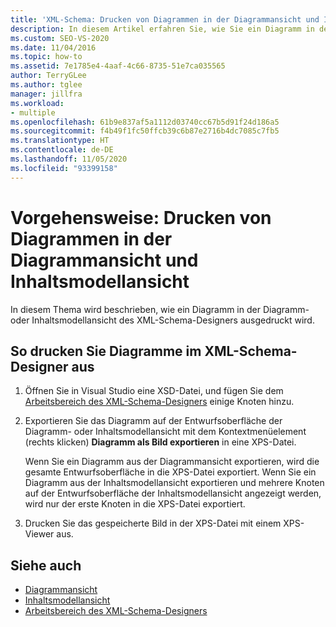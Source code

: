 ```yaml
---
title: 'XML-Schema: Drucken von Diagrammen in der Diagrammansicht und Inhaltsmodellansicht'
description: In diesem Artikel erfahren Sie, wie Sie ein Diagramm in der Diagrammansicht oder der Inhaltsmodellansicht des XML-Schema-Designers ausgeben.
ms.custom: SEO-VS-2020
ms.date: 11/04/2016
ms.topic: how-to
ms.assetid: 7e1785e4-4aaf-4c66-8735-51e7ca035565
author: TerryGLee
ms.author: tglee
manager: jillfra
ms.workload:
- multiple
ms.openlocfilehash: 61b9e837af5a1112d03740cc67b5d91f24d186a5
ms.sourcegitcommit: f4b49f1fc50ffcb39c6b87e2716b4dc7085c7fb5
ms.translationtype: HT
ms.contentlocale: de-DE
ms.lasthandoff: 11/05/2020
ms.locfileid: "93399158"
---
```

# <a name="how-to-print-diagrams-from-the-graph-view-and-the-content-model-view"></a>Vorgehensweise: Drucken von Diagrammen in der Diagrammansicht und Inhaltsmodellansicht

In diesem Thema wird beschrieben, wie ein Diagramm in der Diagramm- oder Inhaltsmodellansicht des XML-Schema-Designers ausgedruckt wird.

## <a name="to-print-diagrams-from-the-xml-schema-designer"></a>So drucken Sie Diagramme im XML-Schema-Designer aus

1. Öffnen Sie in Visual Studio eine XSD-Datei, und fügen Sie dem [Arbeitsbereich des XML-Schema-Designers](../xml-tools/xml-schema-designer-workspace.md) einige Knoten hinzu.

2. Exportieren Sie das Diagramm auf der Entwurfsoberfläche der Diagramm- oder Inhaltsmodellansicht mit dem Kontextmenüelement (rechts klicken) **Diagramm als Bild exportieren** in eine XPS-Datei.

     Wenn Sie ein Diagramm aus der Diagrammansicht exportieren, wird die gesamte Entwurfsoberfläche in die XPS-Datei exportiert. Wenn Sie ein Diagramm aus der Inhaltsmodellansicht exportieren und mehrere Knoten auf der Entwurfsoberfläche der Inhaltsmodellansicht angezeigt werden, wird nur der erste Knoten in die XPS-Datei exportiert.

3. Drucken Sie das gespeicherte Bild in der XPS-Datei mit einem XPS-Viewer aus.

## <a name="see-also"></a>Siehe auch

- [Diagrammansicht](../xml-tools/graph-view.md)
- [Inhaltsmodellansicht](../xml-tools/content-model-view.md)
- [Arbeitsbereich des XML-Schema-Designers](../xml-tools/xml-schema-designer-workspace.md)

